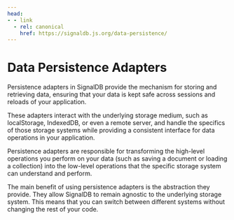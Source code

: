 ```yaml
---
head:
- - link
  - rel: canonical
    href: https://signaldb.js.org/data-persistence/
---
```

# Data Persistence Adapters

Persistence adapters in SignalDB provide the mechanism for storing and retrieving data, ensuring that your data is kept safe across sessions and reloads of your application.

These adapters interact with the underlying storage medium, such as localStorage, IndexedDB, or even a remote server, and handle the specifics of those storage systems while providing a consistent interface for data operations in your application.

Persistence adapters are responsible for transforming the high-level operations you perform on your data (such as saving a document or loading a collection) into the low-level operations that the specific storage system can understand and perform.

The main benefit of using persistence adapters is the abstraction they provide. They allow SignalDB to remain agnostic to the underlying storage system. This means that you can switch between different systems without changing the rest of your code.
